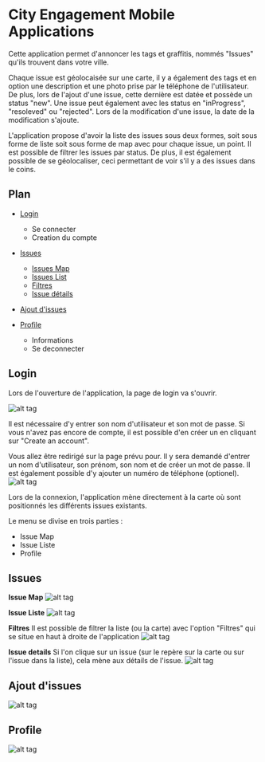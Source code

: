 # City Engagement Mobile Applications

Cette application permet d'annoncer les tags et graffitis, nommés "Issues" qu'ils trouvent dans votre ville.

Chaque issue est géolocaisée sur une carte, il y a également des tags et en option une description et une photo prise par le téléphone de l'utilisateur. De plus, lors de l'ajout d'une issue, cette dernière est datée et possède un status "new". Une issue peut également avec les status en "inProgress", "resoleved" ou "rejected". Lors de la modification d'une issue, la date de la modification s'ajoute.

L'application propose d'avoir la liste des issues sous deux formes, soit sous forme de liste soit sous forme de map avec pour chaque issue, un point. Il est possible de filtrer les issues par status. De plus, il est également possible de se géolocaliser, ceci permettant de voir s'il y a des issues dans le coins.



## Plan

* [Login](#login)
  * Se connecter
  * Creation du compte

* [Issues](#issues)
  * [Issues Map](#issueMap)
  * [Issues List](#issueList)
  * [Filtres](#filtres)
  * [Issue détails](#issueDetails)

* [Ajout d'issues](#ajoutIssue)

* [Profile](#profile)
  * Informations
  * Se deconnecter


## Login

Lors de l'ouverture de l'application, la page de login va s'ouvrir.

![alt tag](https://github.com/laureCalzetta/CityTag/blob/master/img/User/Login.png)

Il est nécessaire d'y entrer son nom d'utilisateur et son mot de passe. Si vous n'avez pas encore de compte, il est possible d'en créer un en cliquant sur "Create an account".


Vous allez être redirigé sur la page prévu pour. Il y sera demandé d'entrer un nom d'utilisateur, son prénom, son nom et de créer un mot de passe. Il est également possible d'y ajouter un numéro de téléphone (optionel).
![alt tag](https://github.com/laureCalzetta/CityTag/blob/master/img/User/CreateAnAccount.png)

Lors de la connexion, l'application mène directement à la carte où sont positionnés les différents issues existants.

Le menu se divise en trois parties :
* Issue Map
* Issue Liste
* Profile


## Issues

**Issue Map**
![alt tag](https://github.com/laureCalzetta/CityTag/blob/master/img/Issue/MapList.png)

**Issue Liste**
![alt tag](https://github.com/laureCalzetta/CityTag/blob/master/img/Issue/IssueListe.png)

**Filtres**
Il est possible de filtrer la liste (ou la carte) avec l'option "Filtres" qui se situe en haut à droite de l'application
![alt tag](https://github.com/laureCalzetta/CityTag/blob/master/img/Issue/FiltersOK.png)


**Issue details**
Si l'on clique sur un issue (sur le repère sur la carte ou sur l'issue dans la liste), cela mène aux détails de l'issue.
![alt tag](https://github.com/laureCalzetta/CityTag/blob/master/img/Issue/IssueDetails.png)



## Ajout d'issues

![alt tag](https://github.com/laureCalzetta/CityTag/blob/master/img/Issue/addIssue.png)

## Profile
![alt tag](https://github.com/laureCalzetta/CityTag/blob/master/img/User/profile.png)

